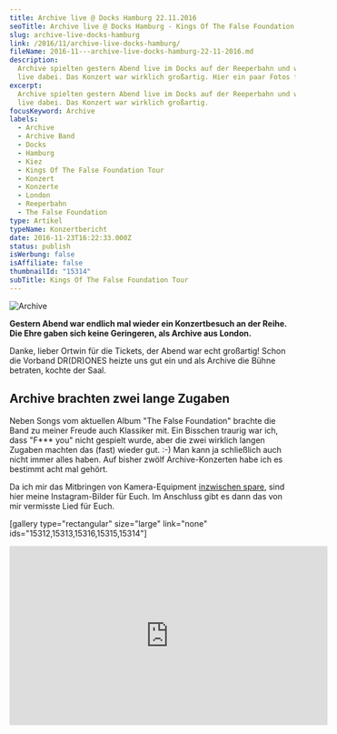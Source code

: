 ```yaml
---
title: Archive live @ Docks Hamburg 22.11.2016
seoTitle: Archive live @ Docks Hamburg - Kings Of The False Foundation Tour
slug: archive-live-docks-hamburg
link: /2016/11/archive-live-docks-hamburg/
fileName: 2016-11---archive-live-docks-hamburg-22-11-2016.md
description:
  Archive spielten gestern Abend live im Docks auf der Reeperbahn und wir waren
  live dabei. Das Konzert war wirklich großartig. Hier ein paar Fotos für Euch
excerpt:
  Archive spielten gestern Abend live im Docks auf der Reeperbahn und wir waren
  live dabei. Das Konzert war wirklich großartig.
focusKeyword: Archive
labels:
  - Archive
  - Archive Band
  - Docks
  - Hamburg
  - Kiez
  - Kings Of The False Foundation Tour
  - Konzert
  - Konzerte
  - London
  - Reeperbahn
  - The False Foundation
type: Artikel
typeName: Konzertbericht
date: 2016-11-23T16:22:33.000Z
status: publish
isWerbung: false
isAffiliate: false
thumbnailId: "15314"
subTitle: Kings Of The False Foundation Tour
---
```


![Archive](http://cardamonchai.com/wp-content/uploads/2016/11/31190150605_143a91eef8_z.jpg "Ein Herzliches Willkommen")

<strong>Gestern Abend war endlich mal wieder ein Konzertbesuch an der Reihe. Die
Ehre gaben sich keine Geringeren, als Archive aus London.</strong>

Danke, lieber Ortwin für die Tickets, der Abend war echt großartig! Schon die
Vorband DR(DR)ONES heizte uns gut ein und als Archive die Bühne betraten, kochte
der Saal.

## Archive brachten zwei lange Zugaben

Neben Songs vom aktuellen Album "The False Foundation" brachte die Band zu
meiner Freude auch Klassiker mit. Ein Bisschen traurig war ich, dass "F\*\*\*
you" nicht gespielt wurde, aber die zwei wirklich langen Zugaben machten das
(fast) wieder gut. :-) Man kann ja schließlich auch nicht immer alles haben. Auf
bisher zwölf Archive-Konzerten habe ich es bestimmt acht mal gehört.

Da ich mir das Mitbringen von Kamera-Equipment
<a href="http://cardamonchai.com/2013/10/karnivool-muenchen/">inzwischen
spare</a>, sind hier meine Instagram-Bilder für Euch. Im Anschluss gibt es dann
das von mir vermisste Lied für Euch.

[gallery type="rectangular" size="large" link="none"
ids="15312,15313,15316,15315,15314"]

<iframe src="https://www.youtube.com/embed/A4gBzUwo6Iw" width="560" height="315" frameborder="0" allowfullscreen="allowfullscreen"></iframe>

